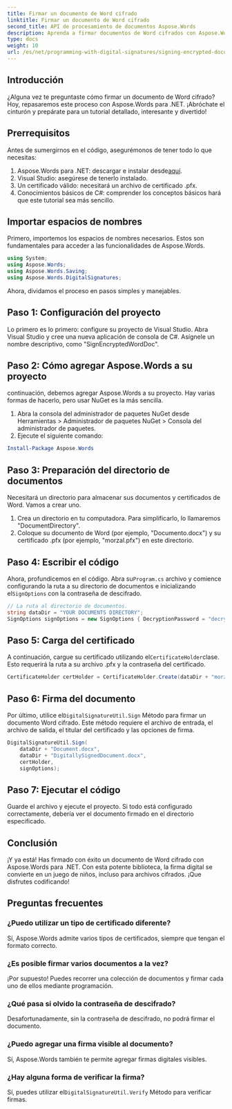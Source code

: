 ```yaml
---
title: Firmar un documento de Word cifrado
linktitle: Firmar un documento de Word cifrado
second_title: API de procesamiento de documentos Aspose.Words
description: Aprenda a firmar documentos de Word cifrados con Aspose.Words para .NET con esta guía detallada paso a paso. Perfecta para desarrolladores.
type: docs
weight: 10
url: /es/net/programming-with-digital-signatures/signing-encrypted-document/
---
```

## Introducción

¿Alguna vez te preguntaste cómo firmar un documento de Word cifrado? Hoy, repasaremos este proceso con Aspose.Words para .NET. ¡Abróchate el cinturón y prepárate para un tutorial detallado, interesante y divertido!

## Prerrequisitos

Antes de sumergirnos en el código, asegurémonos de tener todo lo que necesitas:

1.  Aspose.Words para .NET: descargar e instalar desde[aquí](https://releases.aspose.com/words/net/).
2. Visual Studio: asegúrese de tenerlo instalado.
3. Un certificado válido: necesitará un archivo de certificado .pfx.
4. Conocimientos básicos de C#: comprender los conceptos básicos hará que este tutorial sea más sencillo.

## Importar espacios de nombres

Primero, importemos los espacios de nombres necesarios. Estos son fundamentales para acceder a las funcionalidades de Aspose.Words.

```csharp
using System;
using Aspose.Words;
using Aspose.Words.Saving;
using Aspose.Words.DigitalSignatures;
```

Ahora, dividamos el proceso en pasos simples y manejables.

## Paso 1: Configuración del proyecto

Lo primero es lo primero: configure su proyecto de Visual Studio. Abra Visual Studio y cree una nueva aplicación de consola de C#. Asígnele un nombre descriptivo, como "SignEncryptedWordDoc".

## Paso 2: Cómo agregar Aspose.Words a su proyecto

continuación, debemos agregar Aspose.Words a su proyecto. Hay varias formas de hacerlo, pero usar NuGet es la más sencilla. 

1. Abra la consola del administrador de paquetes NuGet desde Herramientas > Administrador de paquetes NuGet > Consola del administrador de paquetes.
2. Ejecute el siguiente comando:

```powershell
Install-Package Aspose.Words
```

## Paso 3: Preparación del directorio de documentos

Necesitará un directorio para almacenar sus documentos y certificados de Word. Vamos a crear uno.

1. Crea un directorio en tu computadora. Para simplificarlo, lo llamaremos "DocumentDirectory".
2. Coloque su documento de Word (por ejemplo, "Documento.docx") y su certificado .pfx (por ejemplo, "morzal.pfx") en este directorio.

## Paso 4: Escribir el código

 Ahora, profundicemos en el código. Abra su`Program.cs` archivo y comience configurando la ruta a su directorio de documentos e inicializando el`SignOptions` con la contraseña de descifrado.

```csharp
// La ruta al directorio de documentos.
string dataDir = "YOUR DOCUMENTS DIRECTORY";
SignOptions signOptions = new SignOptions { DecryptionPassword = "decryptionPassword" };
```

## Paso 5: Carga del certificado

 A continuación, cargue su certificado utilizando el`CertificateHolder`clase. Esto requerirá la ruta a su archivo .pfx y la contraseña del certificado.

```csharp
CertificateHolder certHolder = CertificateHolder.Create(dataDir + "morzal.pfx", "aw");
```

## Paso 6: Firma del documento

 Por último, utilice el`DigitalSignatureUtil.Sign` Método para firmar un documento Word cifrado. Este método requiere el archivo de entrada, el archivo de salida, el titular del certificado y las opciones de firma.

```csharp
DigitalSignatureUtil.Sign(
    dataDir + "Document.docx",
    dataDir + "DigitallySignedDocument.docx",
    certHolder,
    signOptions);
```

## Paso 7: Ejecutar el código

Guarde el archivo y ejecute el proyecto. Si todo está configurado correctamente, debería ver el documento firmado en el directorio especificado.

## Conclusión

¡Y ya está! Has firmado con éxito un documento de Word cifrado con Aspose.Words para .NET. Con esta potente biblioteca, la firma digital se convierte en un juego de niños, incluso para archivos cifrados. ¡Que disfrutes codificando!

## Preguntas frecuentes

### ¿Puedo utilizar un tipo de certificado diferente?
Sí, Aspose.Words admite varios tipos de certificados, siempre que tengan el formato correcto.

### ¿Es posible firmar varios documentos a la vez?
¡Por supuesto! Puedes recorrer una colección de documentos y firmar cada uno de ellos mediante programación.

### ¿Qué pasa si olvido la contraseña de descifrado?
Desafortunadamente, sin la contraseña de descifrado, no podrá firmar el documento.

### ¿Puedo agregar una firma visible al documento?
Sí, Aspose.Words también te permite agregar firmas digitales visibles.

### ¿Hay alguna forma de verificar la firma?
 Sí, puedes utilizar el`DigitalSignatureUtil.Verify` Método para verificar firmas.